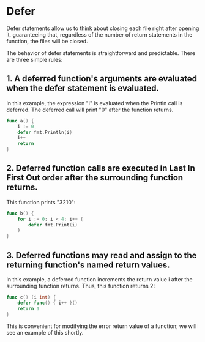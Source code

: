 # Defer

Defer statements allow us to think about closing each file right after opening it,
guaranteeing that, 
regardless of the number of return statements in the function, the files will be closed.

The behavior of defer statements is straightforward and predictable. There are three simple rules:

## 1. A deferred function's arguments are evaluated when the defer statement is evaluated.

In this example, the expression "i" is evaluated when the Println call is deferred. 
The deferred call will print "0" after the function returns.

```go
func a() {
    i := 0
    defer fmt.Println(i)
    i++
    return
}
```

## 2. Deferred function calls are executed in Last In First Out order after the surrounding function returns.

This function prints "3210":

```go
func b() {
    for i := 0; i < 4; i++ {
        defer fmt.Print(i)
    }
}
```

## 3. Deferred functions may read and assign to the returning function's named return values.

In this example,
a deferred function increments the return value i after the surrounding function returns.
Thus, this function returns 2:

```go
func c() (i int) {
    defer func() { i++ }()
    return 1
}
```

This is convenient for modifying the error return value of a function; 
we will see an example of this shortly.

